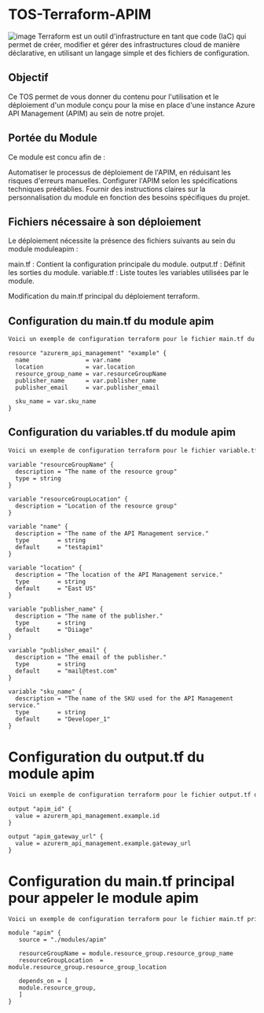 # TOS-Terraform-APIM
![image](https://github.com/darja38/TOS-Terraform-APIM/assets/56688775/9c1b7ae6-6ba5-4ea4-aaf1-aa9fc9adf9bd)
Terraform est un outil d'infrastructure en tant que code (IaC) qui permet de créer, modifier et gérer des infrastructures cloud de manière déclarative, en utilisant un langage simple et des fichiers de configuration.
## Objectif
Ce TOS permet de vous donner du contenu pour l'utilisation et le déploiement d'un module  conçu pour la mise en place d'une instance Azure API Management (APIM) au sein de notre projet. 
## Portée du Module

Ce module est concu afin de :

Automatiser le processus de déploiement de l'APIM, en réduisant les risques d'erreurs manuelles.
Configurer l'APIM selon les spécifications techniques préétablies. 
Fournir des instructions claires sur la personnalisation du module en fonction des besoins spécifiques du projet.

## Fichiers nécessaire à son déploiement 
Le déploiement nécessite la présence des fichiers suivants au sein du module moduleapim :

main.tf : Contient la configuration principale du module.
output.tf : Définit les sorties du module.
variable.tf : Liste toutes les variables utilisées par le module.

Modification du main.tf principal du déploiement terraform. 

## Configuration du main.tf du module apim
```markdown
Voici un exemple de configuration terraform pour le fichier main.tf du module apim :
```
```hcl
resource "azurerm_api_management" "example" {
  name                = var.name
  location            = var.location
  resource_group_name = var.resourceGroupName
  publisher_name      = var.publisher_name
  publisher_email     = var.publisher_email

  sku_name = var.sku_name
}
```

## Configuration du variables.tf du module apim

```markdown
Voici un exemple de configuration terraform pour le fichier variable.tf du module apim :
```
```hcl
variable "resourceGroupName" {
  description = "The name of the resource group"
  type = string
}

variable "resourceGroupLocation" {
  description = "Location of the resource group"
}

variable "name" {
  description = "The name of the API Management service."
  type        = string
  default     = "testapim1"
}

variable "location" {
  description = "The location of the API Management service."
  type        = string
  default     = "East US"
}

variable "publisher_name" {
  description = "The name of the publisher."
  type        = string
  default     = "Diiage"
}

variable "publisher_email" {
  description = "The email of the publisher."
  type        = string
  default     = "mail@test.com"
}

variable "sku_name" {
  description = "The name of the SKU used for the API Management service."
  type        = string
  default     = "Developer_1"
}
```

# Configuration du output.tf du module apim
```markdown
Voici un exemple de configuration terraform pour le fichier output.tf du module apim :
```
```hcl
output "apim_id" {
  value = azurerm_api_management.example.id
}

output "apim_gateway_url" {
  value = azurerm_api_management.example.gateway_url
}
```
# Configuration du main.tf principal pour appeler le module apim 
```markdown
Voici un exemple de configuration terraform pour le fichier main.tf principal afin d'appeler le module précédement crée:
```
```hcl
module "apim" {
   source = "./modules/apim"

   resourceGroupName = module.resource_group.resource_group_name
   resourceGroupLocation  = module.resource_group.resource_group_location

   depends_on = [
   module.resource_group,
   ]
}
```
